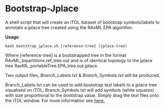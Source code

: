 # Bootstrap-Jplace
A shell script that will create an iTOL dataset of bootstrap symbols/labels to annotate a jplace tree created using the RAxML EPA algorithm.

**Usage**: 
```shell
bash bootstrap_jplace.sh [reference-tree] [jplace-tree]
```
Where \[reference-tree] is a bootstrapped tree in the format RAxML_bipartitions.ref_tree.out and is of identical topology to the jplace tree RaxML_portableTree.EPA_tree.out.jplace.


Two output files, *Branch_Labels.txt* & *Branch_Symbols.txt* will be produced.

Branch_Labels.txt can be used to add bootstrap text labels to a jplace tree visualised on iTOL, Branch_Symbols.txt will add symbols (white squares) with size proportional to the bootstrap value. Simply drag the text files onto the iTOL window.
For more information see [here.](https://itol.embl.de/help.cgi#datasets)
